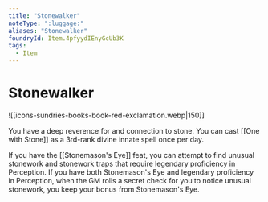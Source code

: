 ```yaml
---
title: "Stonewalker"
noteType: ":luggage:"
aliases: "Stonewalker"
foundryId: Item.4pfyydIEnyGcUb3K
tags:
  - Item
---
```


# Stonewalker
![[icons-sundries-books-book-red-exclamation.webp|150]]

You have a deep reverence for and connection to stone. You can cast [[One with Stone]] as a 3rd-rank divine innate spell once per day.

If you have the [[Stonemason's Eye]] feat, you can attempt to find unusual stonework and stonework traps that require legendary proficiency in Perception. If you have both Stonemason's Eye and legendary proficiency in Perception, when the GM rolls a secret check for you to notice unusual stonework, you keep your bonus from Stonemason's Eye.
